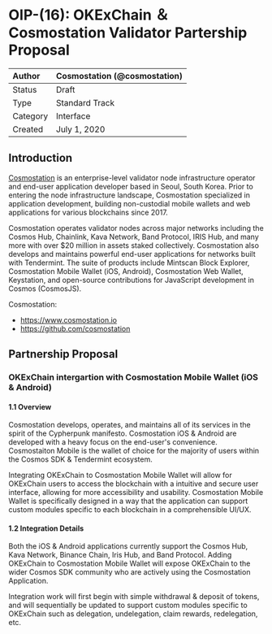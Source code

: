 
# OIP-(16): OKExChain ＆ Cosmostation Validator Partership Proposal

| Author   | Cosmostation (@cosmostation) |
| :------- | ---------------------- |
| Status   | Draft                  |
| Type     | Standard Track         |
| Category | Interface              |
| Created  | July 1, 2020           |


## Introduction


[Cosmostation](https://www.cosmostation.io/) is an enterprise-level validator node infrastructure operator and end-user application developer based in Seoul, South Korea. Prior to entering the node infrastructure landscape, Cosmostation specialized in application development, building non-custodial mobile wallets and web applications for various blockchains since 2017.


Cosmostation operates validator nodes across major networks including the Cosmos Hub, Chainlink, Kava Network, Band Protocol, IRIS Hub, and many more with over $20 million in assets staked collectively. Cosmostation also develops and maintains powerful end-user applications for networks built with Tendermint. The suite of products include Mintscan Block Explorer, Cosmostation Mobile Wallet (iOS, Android), Cosmostation Web Wallet, Keystation, and open-source contributions for JavaScript development in Cosmos (CosmosJS).


Cosmostation:

- https://www.cosmostation.io
- https://github.com/cosmostation

## Partnership Proposal


### OKExChain intergartion with Cosmostation Mobile Wallet (iOS & Android)


#### 1.1 Overview
Cosmostation develops, operates, and maintains all of its services in the spirit of the Cypherpunk manifesto. Cosmostation iOS & Android are developed with a heavy focus on the end-user's convenience. Cosmostaiton Mobile is the wallet of choice for the majority of users within the Cosmos SDK & Tendermint ecosystem.

Integrating OKExChain to Cosmostation Mobile Wallet will allow for OKExChain users to access the blockchain with a intuitive and secure user interface, allowing for more accessibility and usability. Cosmostation Mobile Wallet is specifically designed in a way that the application can support custom modules specific to each blockchain in a comprehensible UI/UX.


#### 1.2 Integration Details
Both the iOS & Android applications currently support the Cosmos Hub, Kava Network, Binance Chain, Iris Hub, and Band Protocol. Adding OKExChain to Cosmostation Mobile Wallet will expose OKExChain to the wider Cosmos SDK community who are actively using the Cosmostation Application.

Integration work will first begin with simple withdrawal & deposit of tokens, and will sequentially be updated to support custom modules specific to OKExChain such as delegation, undelegation, claim rewards, redelegation, etc.


